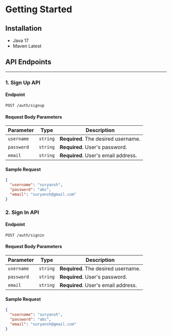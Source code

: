 # Getting Started

## Installation
* Java 17
* Maven Latest

## API Endpoints

---

### **1. Sign Up API**

#### **Endpoint**
`POST /auth/signup`


#### **Request Body Parameters**

| Parameter  | Type     | Description                         |
|------------|----------|-------------------------------------|
| `username` | `string` | **Required**. The desired username. |
| `password` | `string` | **Required**. User's password.      |
| `email`    | `string` | **Required**. User's email address. |



#### **Sample Request**

```json
{
  "username": "suryansh",
  "password": "abc",
  "email": "suryansh@gmail.com"
}
```

### **2. Sign In API**

#### **Endpoint**
`POST /auth/signin`


#### **Request Body Parameters**

| Parameter  | Type     | Description                         |
|------------|----------|-------------------------------------|
| `username` | `string` | **Required**. The desired username. |
| `password` | `string` | **Required**. User's password.      |
| `email`    | `string` | **Required**. User's email address. |



#### **Sample Request**

```json
{
  "username": "suryansh",
  "password": "abc",
  "email": "suryansh@gmail.com"
}
